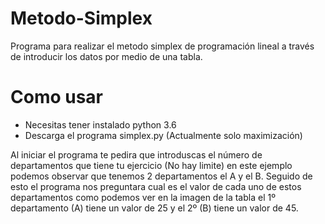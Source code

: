 # Metodo-Simplex
Programa para realizar el metodo simplex de programación lineal a través de introducir los datos por medio de una tabla.

# Como usar
- Necesitas tener instalado python 3.6
- Descarga el programa simplex.py (Actualmente solo maximización)

Al iniciar el programa te pedira que introduscas el número de departamentos que tiene tu ejercicio (No hay limite) en este ejemplo podemos observar que tenemos 2 departamentos el A y el B. Seguido de esto el programa nos preguntara cual es el valor de cada uno de estos departamentos como podemos ver en la imagen de la tabla el 1º departamento (A) tiene un valor de 25 y el 2º (B) tiene un valor de 45.

